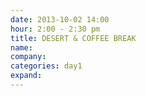 ```yaml
---
date: 2013-10-02 14:00
hour: 2:00 - 2:30 pm
title: DESERT & COFFEE BREAK
name: 
company: 
categories: day1
expand:
---
```

